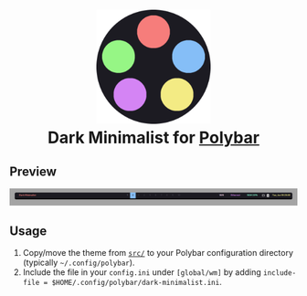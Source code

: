 <h1 align="center"> 
    <img src="../../assets/palette/logo/Dark Minimalist logo.png" width="200" alt="Logo"><br/>
    Dark Minimalist for <a href="https://github.com/polybar/polybar">Polybar</a>
</h1>

## Preview

<p align="center">
    <img src="assets/preview.png"/>
</p>

## Usage

1. Copy/move the theme from [`src/`](./src/) to your Polybar configuration directory (typically `~/.config/polybar`).
2. Include the file in your `config.ini` under `[global/wm]` by adding `include-file = $HOME/.config/polybar/dark-minimalist.ini`.

